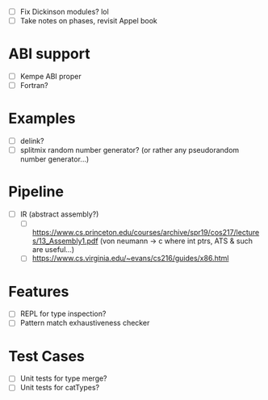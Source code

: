 - [ ] Fix Dickinson modules? lol
- [ ] Take notes on phases, revisit Appel book
# ABI support
- [ ] Kempe ABI proper
- [ ] Fortran?
# Examples
- [ ] delink?
- [ ] splitmix random number generator? (or rather any pseudorandom number
  generator...)
# Pipeline
- [ ] IR (abstract assembly?)
  - [ ] https://www.cs.princeton.edu/courses/archive/spr19/cos217/lectures/13_Assembly1.pdf (von neumann -> c where int ptrs, ATS & such are useful...)
  - [ ] https://www.cs.virginia.edu/~evans/cs216/guides/x86.html
# Features
- [ ] REPL for type inspection?
- [ ] Pattern match exhaustiveness checker
# Test Cases
- [ ] Unit tests for type merge?
- [ ] Unit tests for catTypes?
